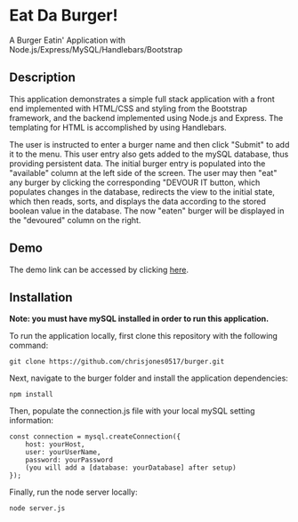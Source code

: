 # Eat Da Burger!
A Burger Eatin' Application with Node.js/Express/MySQL/Handlebars/Bootstrap
## Description
This application demonstrates a simple full stack application with a front end implemented with HTML/CSS and styling from the Bootstrap framework, and the backend implemented using Node.js and Express. The templating for HTML is accomplished by using Handlebars.

The user is instructed to enter a burger name and then click "Submit" to add it to the menu. This user entry also gets added to the mySQL database, thus providing persistent data. The initial burger entry is populated into the "available" column at the left side of the screen. The user may then "eat" any burger by clicking the corresponding "DEVOUR IT button, which populates changes in the database, redirects the view to the initial state, which then reads, sorts, and displays the data according to the stored boolean value in the database. The now "eaten" burger will be displayed in the "devoured" column on the right.
## Demo
The demo link can be accessed by clicking [here](https://chrisjones-eat-da-burger.herokuapp.com/).
## Installation
**Note: you must have mySQL installed in order to run this application.**

To run the application locally, first clone this repository with the following command:
```
git clone https://github.com/chrisjones0517/burger.git
```
Next, navigate to the burger folder and install the application dependencies:
```
npm install
```
Then, populate the connection.js file with your local mySQL setting information:
```
const connection = mysql.createConnection({
    host: yourHost,
    user: yourUserName,
    password: yourPassword
    (you will add a [database: yourDatabase] after setup)
});
```
Finally, run the node server locally:
```
node server.js
```
